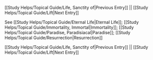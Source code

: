 [[Study Helps/Topical Guide/Life, Sanctity of|Previous Entry]]  ||  [[Study Helps/Topical Guide/Lift|Next Entry]]

 See [[Study Helps/Topical Guide/Eternal Life|Eternal Life]]; [[Study Helps/Topical Guide/Immortality, Immortal|Immortality]]; [[Study Helps/Topical Guide/Paradise, Paradisiacal|Paradise]]; [[Study Helps/Topical Guide/Resurrection|Resurrection]]

[[Study Helps/Topical Guide/Life, Sanctity of|Previous Entry]]  ||  [[Study Helps/Topical Guide/Lift|Next Entry]]
